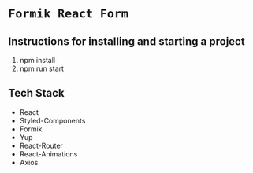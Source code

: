 # `Formik React Form`

## Instructions for installing and starting a project

1. npm install 
2. npm run start

## Tech Stack
* React
* Styled-Components
* Formik
* Yup
* React-Router
* React-Animations
* Axios